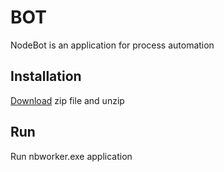 # BOT
NodeBot is an application for process automation

## Installation
[Download](https://github.com/nodebotrpa/bot/blob/master/releases/v0.1/nbWorker.0.1.zip) zip file and unzip

## Run
Run nbworker.exe application
